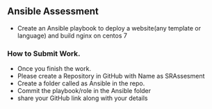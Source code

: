 ## Ansible Assessment
* Create an Ansible playbook to deploy a website(any template or language) and build nginx on centos 7

### How to Submit Work.
* Once you finish the work.
* Please create a Repository in GitHub with Name as SRAssesment
* Create a folder called as Ansible in the repo.
* Commit the playbook/role in the Ansible folder
* share your GitHub link along with your details
